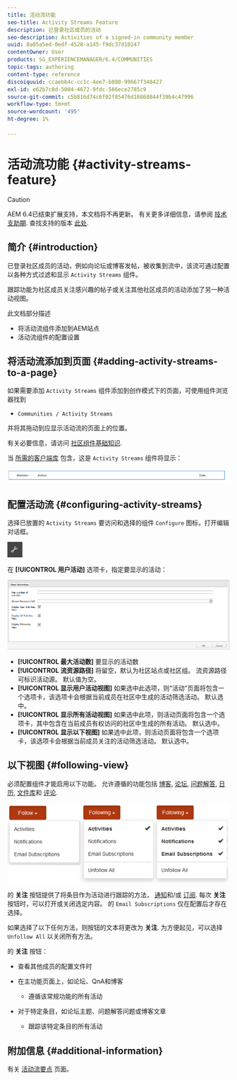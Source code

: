 ```yaml
---
title: 活动流功能
seo-title: Activity Streams Feature
description: 已登录社区成员的活动
seo-description: Activities of a signed-in community member
uuid: 8a05a5ed-0edf-4528-a145-f9dc37d10247
contentOwner: User
products: SG_EXPERIENCEMANAGER/6.4/COMMUNITIES
topic-tags: authoring
content-type: reference
discoiquuid: ccaebb4c-cc1c-4ee7-b080-99667f348427
exl-id: e62b7c0d-5004-4672-9fdc-566ece2785c9
source-git-commit: c5b816d74c6f02f85476d16868844f39b4c47996
workflow-type: tm+mt
source-wordcount: '495'
ht-degree: 1%

---
```


# 活动流功能 {#activity-streams-feature}

>[!CAUTION]
>
>AEM 6.4已结束扩展支持，本文档将不再更新。 有关更多详细信息，请参阅 [技术支助期](https://helpx.adobe.com/cn/support/programs/eol-matrix.html). 查找支持的版本 [此处](https://experienceleague.adobe.com/docs/).

## 简介 {#introduction}

已登录社区成员的活动，例如向论坛或博客发帖，被收集到流中，该流可通过配置以各种方式过滤和显示 `Activity Streams` 组件。

跟踪功能为社区成员关注感兴趣的帖子或关注其他社区成员的活动添加了另一种活动视图。

此文档部分描述

* 将活动流组件添加到AEM站点
* 活动流组件的配置设置

## 将活动流添加到页面 {#adding-activity-streams-to-a-page}

如果需要添加 `Activity Streams` 组件添加到创作模式下的页面，可使用组件浏览器找到

* `Communities / Activity Streams`

并将其拖动到应显示活动流的页面上的位置。

有关必要信息，请访问 [社区组件基础知识](basics.md).

当 [所需的客户端库](essentials-activities.md#essentials-for-client-side) 包含，这是 `Activity Streams` 组件将显示：

![chlimage_1-195](assets/chlimage_1-195.png)

## 配置活动流 {#configuring-activity-streams}

选择已放置的 `Activity Streams` 要访问和选择的组件 `Configure` 图标，打开编辑对话框。

![chlimage_1-196](assets/chlimage_1-196.png)

在 **[!UICONTROL 用户活动]** 选项卡，指定要显示的活动：

![chlimage_1-197](assets/chlimage_1-197.png)

* **[!UICONTROL 最大活动数]**
要显示的活动数
* **[!UICONTROL 流资源路径]**
将留空，默认为社区站点或社区组。 流资源路径可标识活动源。 默认值为空。
* **[!UICONTROL 显示用户活动视图]**
如果选中此选项，则“活动”页面将包含一个选项卡，该选项卡会根据当前成员在社区中生成的活动筛选活动。 默认选中。
* **[!UICONTROL 显示所有活动视图]**
如果选中此项，则活动页面将包含一个选项卡，其中包含在当前成员有权访问的社区中生成的所有活动。 默认选中。
* **[!UICONTROL 显示以下视图]**
如果选中此项，则活动页面将包含一个选项卡，该选项卡会根据当前成员关注的活动筛选活动。 默认选中。

## 以下视图 {#following-view}

必须配置组件才能启用以下功能。 允许遵循的功能包括 [博客](blog-feature.md), [论坛](forum.md), [问题解答](working-with-qna.md), [日历](calendar.md), [文件库](file-library.md)和 [评论](comments.md).

![chlimage_1-198](assets/chlimage_1-198.png)

的 **关注** 按钮提供了将条目作为活动进行跟踪的方法， [通知](notifications.md)和/或 [订阅](subscriptions.md). 每次 **关注** 按钮时，可以打开或关闭选定内容。 的 `Email Subscriptions` 仅在配置后才存在选择。

如果选择了以下任何方法，则按钮的文本将更改为 **关注**. 为方便起见，可以选择 `Unfollow All` 以关闭所有方法。

的 **关注** 按钮：

* 查看其他成员的配置文件时
* 在主功能页面上，如论坛、QnA和博客
   * 遵循该常规功能的所有活动

* 对于特定条目，如论坛主题、问题解答问题或博客文章
   * 跟踪该特定条目的所有活动

## 附加信息 {#additional-information}

有关 [活动流要点](essentials-activities.md) 页面。
